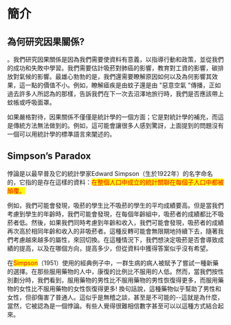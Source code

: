 # 簡介

## 為何研究因果關係?

。我們研究因果關係是因為我們需要使資料有意義，以指導行動和政策，並從我們的成功和失敗中學習。我們需要估計吸菸對肺癌的影響，教育對工資的影響，碳排放對氣候的影響。最雄心勃勃的是，我們還需要瞭解原因如何以及為何影響其效果，這一點的價值不小。例如，瞭解瘧疾是由蚊子還是由 "惡意空氣 "傳播，正如過去許多人所認為的那樣，告訴我們在下一次去沼澤地旅行時，我們是否應該帶上蚊帳或呼吸面罩。

如果嚴格對待，因果關係不僅僅是統計學的一個方面；它是對統計學的補充，而這是傳統方法無法做到的。例如，這可能會讓很多人感到驚訝，上面提到的問題沒有一個可以用統計學的標準語言來闡述的。

## Simpson’s Paradox

悖論是以最早普及它的統計學家Edward Simpson（生於1922年）的名字命名的，它指的是存在這樣的資料：<mark style="color:red;">在整個人口中成立的統計關聯在每個子人口中都被顛覆。</mark>

例如，我們可能會發現，吸菸的學生比不吸菸的學生的平均成績要高。但是當我們考慮到學生的年齡時，我們可能會發現，在每個年齡組中，吸菸者的成績都比不吸菸者低。然後，如果我們同時考慮到年齡和收入，我們可能會發現，吸菸者的成績再次高於相同年齡和收入的非吸菸者。這種反轉可能會無限期地持續下去，隨著我們考慮越來越多的屬性，來回切換。在這種情況下，我們想決定吸菸是否會導致成績的提高，以及在哪個方向，提高多少，但從資料中獲得答案似乎沒有希望。

在<mark style="color:red;">Simpson</mark>（1951）使用的經典例子中，一群生病的病人被賦予了嘗試一種新藥的選擇。在那些服用藥物的人中，康復的比例比不服用的人低。然而，當我們按性別劃分時，我們看到，服用藥物的男性比不服用藥物的男性恢復得更多，而服用藥物的女性比不服用藥物的女性恢復得更多! 換句話說，這種藥物似乎幫助了男性和女性，但卻傷害了普通人。這似乎是無稽之談，甚至是不可能的--這就是為什麼，當然，它被認為是一個悖論。有些人覺得很難相信數字甚至可以以這種方式結合起來。

